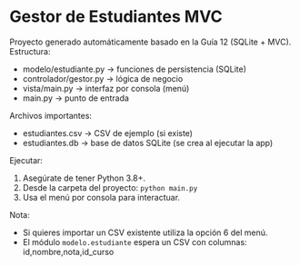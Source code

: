 # Gestor de Estudiantes MVC
Proyecto generado automáticamente basado en la Guía 12 (SQLite + MVC).
Estructura:
- modelo/estudiante.py -> funciones de persistencia (SQLite)
- controlador/gestor.py -> lógica de negocio
- vista/main.py -> interfaz por consola (menú)
- main.py -> punto de entrada

Archivos importantes:
- estudiantes.csv -> CSV de ejemplo (si existe)
- estudiantes.db -> base de datos SQLite (se crea al ejecutar la app)

Ejecutar:
1. Asegúrate de tener Python 3.8+.
2. Desde la carpeta del proyecto: `python main.py`
3. Usa el menú por consola para interactuar.

Nota:
- Si quieres importar un CSV existente utiliza la opción 6 del menú.
- El módulo `modelo.estudiante` espera un CSV con columnas: id,nombre,nota,id_curso
